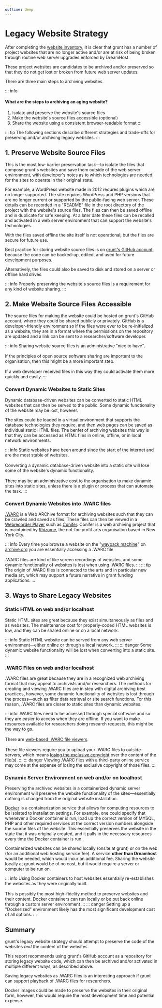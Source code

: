 ```yaml
---
outline: deep
---
```

# Legacy Website Strategy

After completing the [website inventory](https://digital-audit.grunt.ca/web-servers.html#grunt-s-website-inventory), it is clear that grunt has a number of project websites that are no longer active and/or are at risk of being broken through routine web server upgrades enforced by DreamHost. 

These project websites are candidates to be archived and/or preserved so that they do not get lost or broken from future web server updates. 

There are three main steps to archiving websites.

::: info
#### What are the steps to archiving an aging website?
1. Isolate and preserve the website's source files<br>
2. Make the website's source files accessible (optional)<br>
3. Share the website using a consistent browser-readable format
:::

::: tip
The following sections describe different strategies and trade-offs for preserving and/or archiving legacy websites.
:::

## 1. Preserve Website Source Files

This is the most low-barrier preservation task—to isolate the files that compose grunt's websites and save them outside of the web server environment, with developer's notes as to which technologies are needed for the sites to operate in their original state. 

For example, a WordPress website made in 2012 requres plugins which are no longer supported. The site requires WordPress and PHP versions that are no longer current or supported by the public-facing web server. These details can be recorded in a "README" file in the root directory of the project with the website's source files. The files can then be saved offline and in duplicate for safe keeping. At a later date these files can be recalled and activated in a web server environment that can support the website's technologies.

With the files saved offline the site itself is not operational, but the files are secure for future use.

Best practice for storing website source files is on [grunt's GitHub account](https://github.com/grunt-gallery), because the code can be backed-up, edited, and used for future development purposes. 

Alternatively, the files could also be saved to disk and stored on a server or offline hard drives.

::: info
Properly preserving the website's source files is a requirement for any kind of website sharing.
:::

## 2. Make Website Source Files Accessible

The source files for making the website could be hosted on grunt's GitHub account, where they could be shared publicly or privately. GitHub is a developer-friendly environment so if the files were ever to be re-initialized as a website, they are in a format where the permissions on the repository are updated and a link can be sent to a researcher/software developer.

::: info
Sharing website source files is an administrative "nice to have". <br><br>
If the principles of open source software sharing are important to the organisation, then this might be a more important step.<br><br>
If a web developer received files in this way they could activate them more quickly and easily.
:::

### Convert Dynamic Websites to Static Sites

Dynamic database-driven websites can be converted to static HTML websites that can then be served to the public. Some dynamic functionality of the website may be lost, however.

The sites could be loaded in a virtual environment that supports the database technologies they require, and then web pages can be saved as individual static HTML files. The benfet of archiving websites this way is that they can be accessed as HTML files in online, offline, or in local network environments.

::: info
Static websites have been around since the start of the internet and are the most stable  of websites. <br><br>
Converting a dynamic database-driven website into a static site will lose some of the website's dynamic functionality.<br><br>
There may be an administrative cost to the organisation to make dynamic sites into static sites, unless there is a plugin or process that can automate the task.
:::

### Convert Dynamic Websites into .WARC files

[.WARC](https://en.wikipedia.org/wiki/WARC_(file_format)) is a Web ARChive format for archiving websites such that they can be crawled and saved as files. These files can then be viewed in a [Webrecorder Player](https://github.com/webrecorder/webrecorder-player/releases/tag/v1.5.0) such as [Conifer](https://conifer.rhizome.org/). Conifer is a web archiving project that is maintained by [Rhizome](https://en.wikipedia.org/wiki/Rhizome_(organization)), the not-for-profit arts organisation based in New York City.

::: info
Every time you browse a website on the "[wayback machine](https://archive.org/web/)" on [archive.org](https://archive.org/) you are essentially accessing a .WARC file<br><br>
.WARC files are kind of like screen recordings of websites, and some dynamic functionality of websites is lost when using .WARC files.
:::
::: tip
The origin of .WARC files is connected to the arts and in particular new media art, which may support a future narrative in grant funding applications.
:::

## 3. Ways to Share Legacy Websites

### Static HTML on web and/or localhost

Static HTML sites are great because they exist simultaneously as files and as websites. The maintenance cost for properly-coded HTML websites is low, and they can be shared online or on a local network.

::: info
Static HTML website can be served from any web server environment—either online or through a local network.
:::
::: danger
Some dynamic website functionality will be lost when converting into a static site.
:::

### .WARC Files on web and/or localhost

.WARC files are great because they are in a recognized web archiving format that may appeal to archivists and/or researchers. The methods for creating and viewing .WARC files are in step with digital archiving best practices, however, some dynamic functionality of websites is lost through the process—such as filter data retrieval or site search functions. For this reason, .WARC files are closer to static sites than dynamic websites.

::: info
.WARC files need to be accessed through special software and so they are easier to access when they are offline. If you want to make resources available for researchers doing research requests, this might be the way to go. <br><br>
There are [web-based .WARC file viewers](https://conifer.rhizome.org/_faq). <br><br>These file viewers require you to upload your .WARC files to outside servers, which means [losing the exclusive copyright](https://conifer.rhizome.org/_policies) over the content of the file(s).
:::
::: danger
Viewing .WARC files with a third-party online service may come at the expense of losing the exclusive copyright of those files.
:::

### Dynamic Server Environment on web and/or on localhost

Preserving the archived websites in a containerized dynamic server environment will preserve the website functionality of the sites—essentially nothing is changed from the original website installation.

[Docker](https://www.docker.com/) is a containarization service that allows for computing resources to be isolated to installation settings. For example, one could specify that whenever a Docker container is run, load up the correct version of MYSQL, PHP and other required services at the correct version numbers alongside the source files of the website. This essentially preserves the website in the state that it was originally created, and it pulls in the necessary resources every time the Docker container is run.

Containerized websites can be shared locally (onsite at grunt) or on the web (for an additional web hosting service fee). A service **other than Dreamhost** would be needed, which would incur an additional fee. Sharing the website locally at grunt would be of no cost, but it would require a server or computer to be run on.

::: info
Using Docker containers to host websites essentially re-establishes the websites as they were originally built. <br><br>This is possibly the most high-fidelity method to preserve websites and their content. 
Docker containers can run locally or be put back online through a custom server environment
:::
::: danger
Setting up a "Dockerized" environment likely has the most significant development cost of all options.
:::

## Summary

grunt's legacy website strategy should attempt to preserve the code of the websites *and* the content of the websites. 

This report recommends using grunt's GitHub account as a repository for storing legacy website code, which can then be archived and/or activated in multiple different ways, as described above.

Saving legacy websites as .WARC files is an interesting approach if grunt can support playback of .WARC files for researchers. 

Docker images could be made to preserve the websites in their original form, however, this would require the most development time and potential expense.